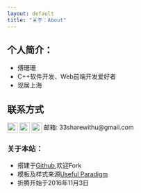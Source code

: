 ```yaml
---
layout: default
title: "关于：About"
---
```


## 个人简介：

* 傅珊珊
* C++软件开发、Web前端开发爱好者
* 现居上海

## 联系方式

<p class="contact">
 <a href="http://weibo.com/u/2079930097" target = "_blank"><img src="http://www.sinaimg.cn/blog/developer/wiki/LOGO_32x32.png" width="24" height="24" style="display:inline-block;vertical-align:middle"></a>
        <a href="https://www.zhihu.com/people/fu-shan-shan-58" target = "_blank"><img src="http://www.zhihu.com/favicon.ico" width="24" height="24" style="display:inline-block;vertical-align:middle"></a>
 <a href="https://github.com/Shanshan-IC" target = "_blank"><img src="http://www.github.com/favicon.ico" width="24" height="24" style="display:inline-block;vertical-align:middle"></a>
邮箱: 33sharewithu@gmail.com 
</p>

### 关于本站：

* 搭建于[Github](https://github.com/LippiOuYang/LippiOuYang.github.io),欢迎Fork
* 模板及样式来源[Useful Paradigm](http://usefulparadigm.com/)
* 折腾开始于2016年11月3日

